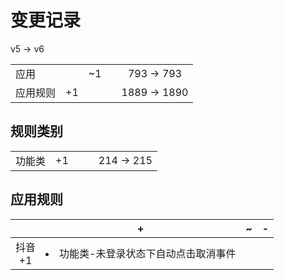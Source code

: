 # 变更记录

v5 -> v6

||||||
|-|:-:|:-:|:-:|:-:|
|应用||~1||793 -> 793|
|应用规则|+1|||1889 -> 1890|

## 规则类别

||||||
|-|:-:|:-:|:-:|:-:|
|功能类|+1|||214 -> 215|

## 应用规则

||+|~|-|
|:-:|-|-|-|
|抖音<br>+1|<li>功能类-未登录状态下自动点击取消事件|||
